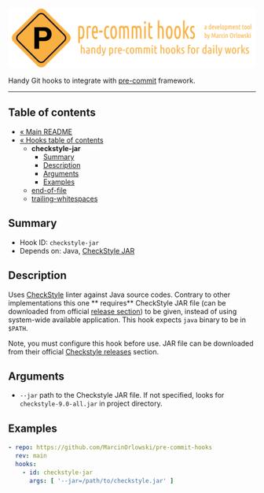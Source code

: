![pre-commit-hooks logo](../artwork/logo.png)

Handy Git hooks to integrate with [pre-commit](http://pre-commit.com/) framework.

---

<!--TOC-->

## Table of contents ##

* [« Main README](../README.md)
* [« Hooks table of contents](README.md)
  * **checkstyle-jar**
    * [Summary](#summary)
    * [Description](#description)
    * [Arguments](#arguments)
    * [Examples](#examples)
  * [end-of-file](end-of-file.md)
  * [trailing-whitespaces](trailing-whitespaces.md)

<!--TOC-->

## Summary ##

* Hook ID: `checkstyle-jar`
* Depends on: Java, [CheckStyle JAR](https://checkstyle.org/) 

## Description ##

Uses [CheckStyle](https://checkstyle.org/) linter against Java source codes. Contrary to other implementations this one **
requires** CheckStyle JAR file (can be downloaded from
official [release section](https://github.com/checkstyle/checkstyle/releases/)) to be given, instead of using system-wide available
application. This hook expects `java` binary to be in `$PATH`.

Note, you must configure this hook before use. JAR file can be downloaded from their official
[Checkstyle releases](https://github.com/checkstyle/checkstyle/releases/) section.

## Arguments ##

* `--jar` path to the Checkstyle JAR file. If not specified, looks for `checkstyle-9.0-all.jar` in project directory.

## Examples ##

```yaml
- repo: https://github.com/MarcinOrlowski/pre-commit-hooks
  rev: main
  hooks:
    - id: checkstyle-jar
      args: [ '--jar=/path/to/checkstyle.jar' ]
```

